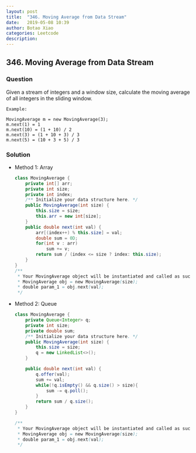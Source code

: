 ```yaml
---
layout: post
title:  "346. Moving Average from Data Stream"
date:   2019-05-08 10:39
author: Botao Xiao
categories: Leetcode
description:
---
```

## 346. Moving Average from Data Stream

### Question
Given a stream of integers and a window size, calculate the moving average of all integers in the sliding window.

```
Example:

MovingAverage m = new MovingAverage(3);
m.next(1) = 1
m.next(10) = (1 + 10) / 2
m.next(3) = (1 + 10 + 3) / 3
m.next(5) = (10 + 3 + 5) / 3
```

### Solution
* Method 1: Array
  ```Java
  class MovingAverage {
      private int[] arr;
      private int size;
      private int index;
      /** Initialize your data structure here. */
      public MovingAverage(int size) {
          this.size = size;
          this.arr = new int[size];
      }
      public double next(int val) {
          arr[(index++) % this.size] = val;
          double sum = 0D;
          for(int v : arr)
              sum += v;
          return sum / (index <= size ? index: this.size);
      }
  }
  /**
   * Your MovingAverage object will be instantiated and called as such:
   * MovingAverage obj = new MovingAverage(size);
   * double param_1 = obj.next(val);
   */
  ```

* Method 2: Queue
  ```Java
  class MovingAverage {
      private Queue<Integer> q;
      private int size;
      private double sum;
      /** Initialize your data structure here. */
      public MovingAverage(int size) {
          this.size = size;
          q = new LinkedList<>();
      }

      public double next(int val) {
          q.offer(val);
          sum += val;
          while(!q.isEmpty() && q.size() > size){
              sum -= q.poll();
          }
          return sum / q.size();
      }
  }

  /**
   * Your MovingAverage object will be instantiated and called as such:
   * MovingAverage obj = new MovingAverage(size);
   * double param_1 = obj.next(val);
   */
  ```
